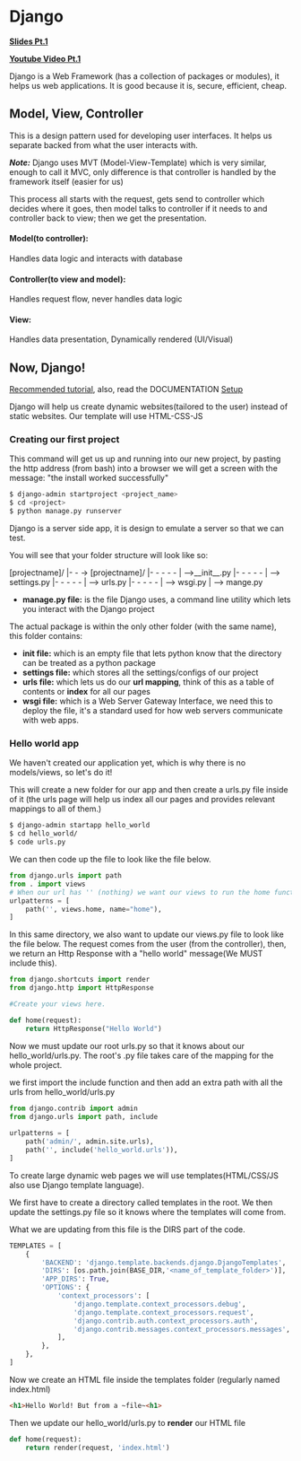 # Django
[**Slides Pt.1**](https://docs.google.com/presentation/d/1FtDonzzUOaQH6YH6T6ZNiJ3KQdQ7J7ytdD9H9itHFj8/edit#slide=id.g247955e1a9_1_0) 

[**Youtube Video Pt.1**](https://www.youtube.com/watch?v=diQvq9ClAiE)

Django is a Web Framework (has a collection of packages or modules), it helps us web applications. It is good because it is, secure, efficient, cheap.

## Model, View, Controller
This is a design pattern used for developing user interfaces. It helps us separate backed from what the user interacts with.

**_Note:_** Django uses MVT (Model-View-Template) which is very similar, enough to call it MVC, only difference is that controller is handled by the framework itself (easier for us)

This process all starts with the request, gets send to controller which decides where it goes, then model talks to controller if it needs to and controller back to view; then we get the presentation.

#### Model(to controller):
Handles data logic and interacts with database

#### Controller(to view and model):
Handles request flow, never handles data logic

#### View:
Handles data presentation, Dynamically rendered (UI/Visual)

## Now, Django!
[Recommended tutorial](https://www.youtube.com/playlist?list=PLsyeobzWxl7r2ukVgTqIQcl-1T0C2mzau), also, read the DOCUMENTATION
[Setup](https://docs.djangoproject.com/en/3.1/)

Django will help us create dynamic websites(tailored to the user) instead of static websites. Our template will use HTML-CSS-JS

### Creating our first project
This command will get us up and running into our new project, by pasting the http address (from bash) into a browser we will get a screen with the message: 
"the install worked successfully"
```bash
$ django-admin startproject <project_name>
$ cd <project>
$ python manage.py runserver
```
Django is  a server side app, it is design to emulate a server so that we can test.

You will see that your folder structure will look like so:

[projectname]/
|- - -> [projectname]/
|- - - - - | -->\_\_init\_\_.py
|- - - - - | --> settings.py
|- - - - - | --> urls.py
|- - - - - | --> wsgi.py
| --> mange.py

* **manage.py file:** is the file Django uses, a command line utility which lets you interact with the Django project

 The actual package is within the only other folder (with the same name), this folder contains:
* **init file:** which is an empty file that lets python know that the directory can be treated as a python package
* **settings file:** which stores all the settings/configs of our project
* **urls file:** which lets us do our **url mapping**, think of this as a table of contents or **index** for all our pages
* **wsgi file:** which is a Web Server Gateway Interface, we need this to deploy the file, it's a standard used for how web servers communicate with web apps.

### Hello world app
We haven't created our application yet, which is why there is no models/views, so let's do it!

This will create a new folder for our app and then create a urls.py file inside of it (the urls page will help us index all our pages and provides relevant mappings to all of them.)
```bash
$ django-admin startapp hello_world
$ cd hello_world/
$ code urls.py
```
We can then code up the file to look like the file below. 
```python
from django.urls import path
from . import views
# When our url has '' (nothing) we want our views to run the home function
urlpatterns = [
	path('', views.home, name="home"),
]
```
In this same directory, we also want to update our views.py file to look like the file below. The request comes from the user (from the controller), then, we return an Http Response with a "hello world" message(We MUST include this).
```python
from django.shortcuts import render
from django.http import HttpResponse

#Create your views here.

def home(request):
	return HttpResponse("Hello World")
```

Now we must update our root urls.py so that it knows about our hello_world/urls.py. The root's .py file takes care of the mapping for the whole project.

we first import the include function and then add an extra path with all the urls from hello_world/urls.py
```python
from django.contrib import admin  
from django.urls import path, include  
  
urlpatterns = [  
    path('admin/', admin.site.urls),
    path('', include('hello_world.urls')),  
]
```

To create large dynamic web pages we will use templates(HTML/CSS/JS also use Django template language). 

We first have to create a directory called templates in the root.
We then update the settings.py file so it knows where the templates will come from.

What we are updating from this file is the DIRS part of the code.
```python
TEMPLATES = [  
    {  
        'BACKEND': 'django.template.backends.django.DjangoTemplates',  
        'DIRS': [os.path.join(BASE_DIR,'<name_of_template_folder>')],  
        'APP_DIRS': True,  
        'OPTIONS': {  
            'context_processors': [  
                'django.template.context_processors.debug',  
                'django.template.context_processors.request',  
                'django.contrib.auth.context_processors.auth',  
                'django.contrib.messages.context_processors.messages',  
            ],  
        },  
    },  
]
```
Now we create an HTML file inside the templates folder (regularly named index.html)
```html
<h1>Hello World! But from a ~file~<h1>
```
Then we update our hello_world/urls.py to **render** our HTML file
```python
def home(request):
	return render(request, 'index.html')
```